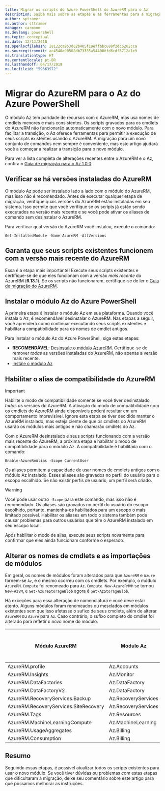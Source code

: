 ```yaml
---
title: Migrar os scripts do Azure PowerShell do AzureRM para o Az
description: Saiba mais sobre as etapas e as ferramentas para a migração de scripts do módulo AzureRM para o novo módulo Az.
author: sptramer
ms.author: sttramer
manager: carmonm
ms.devlang: powershell
ms.topic: conceptual
ms.date: 12/13/2018
ms.openlocfilehash: 28122ca953d62b405f19effbbc680f2dc6202cca
ms.sourcegitcommit: ae4540a90508db73335a54408dfd6cdf3712a1e9
ms.translationtype: HT
ms.contentlocale: pt-BR
ms.lasthandoff: 04/17/2019
ms.locfileid: "59363972"
---
```

# <a name="migrate-from-azurerm-to-azure-powershell-az"></a>Migrar do AzureRM para o Az do Azure PowerShell

O módulo Az tem paridade de recursos com o AzureRM, mas usa nomes de cmdlets menores e mais consistentes.
Os scripts gravados para os cmdlets do AzureRM não funcionarão automaticamente com o novo módulo. Para facilitar a transição, o Az oferece ferramentas para permitir a execução de seus scripts existentes usando o AzureRM. A migração para um novo conjunto de comandos nem sempre é conveniente, mas este artigo ajudará você a começar a realizar a transição para o novo módulo.

Para ver a lista completa de alterações recentes entre o AzureRM e o Az, confira o [Guia de migração para o Az 1.0.0](migrate-az-1.0.0.md)

## <a name="check-for-installed-versions-of-azurerm"></a>Verificar se há versões instaladas do AzureRM

O módulo Az pode ser instalado lado a lado com o módulo do AzureRM, mas isso não é recomendado. Antes de executar qualquer etapa de migração, verifique quais versões do AzureRM estão instaladas em seu sistema. Isso permite que você verifique se os scripts já estão sendo executados na versão mais recente e se você pode ativar os aliases de comando sem desinstalar o AzureRM.

Para verificar qual versão do AzureRM você instalou, execute o comando:

```powershell-interactive
Get-InstalledModule -Name AzureRM -AllVersions
```

## <a name="ensure-your-existing-scripts-work-with-the-latest-azurerm-release"></a>Garanta que seus scripts existentes funcionem com a versão mais recente do AzureRM

Essa é a etapa mais importante! Execute seus scripts existentes e certifique-se de que eles funcionam com a versão _mais recente_ do AzureRM (__6.13.1__). Se os scripts não funcionarem, certifique-se de ler o [Guia de migração do AzureRM](/powershell/azure/azurerm/migration-guide.6.0.0).

## <a name="install-the-azure-powershell-az-module"></a>Instalar o módulo Az do Azure PowerShell

A primeira etapa é instalar o módulo Az em sua plataforma. Quando você instala o Az, é recomendável desinstalar o AzureRM. Nas etapas a seguir, você aprenderá como continuar executando seus scripts existentes e habilitar a compatibilidade para os nomes de cmdlet antigos.

Para instalar o módulo Az do Azure PowerShell, siga estas etapas:

* __RECOMENDÁVEL__: [Desinstale o módulo AzureRM](/powershell/azure/uninstall-az-ps#uninstall-the-azurerm-module).
  Certifique-se de remover _todas_ as versões instaladas do AzureRM, não apenas a versão mais recente.
* [Instale o módulo Az](install-az-ps.md)

## <a name="a-namealiasesenable-azurerm-compatibility-aliases"></a><a name="aliases"/>Habilitar o alias de compatibilidade do AzureRM 

> [!IMPORTANT]
>
> Habilite o modo de compatibilidade somente se você tiver desinstalado _todas as_ versões do AzureRM. A ativação do modo de compatibilidade com os cmdlets do AzureRM ainda disponíveis poderá resultar em um comportamento imprevisível. Ignore esta etapa se tiver decidido manter o AzureRM instalado, mas esteja ciente de que os cmdlets do AzureRM usarão os módulos mais antigos e não chamarão cmdlets do Az.

Com o AzureRM desinstalado e seus scripts funcionando com a versão mais recente do AzureRM, a próxima etapa é habilitar o modo de compatibilidade para o módulo Az. A compatibilidade é habilitada com o comando:

```powershell-interactive
Enable-AzureRmAlias -Scope CurrentUser
```

Os aliases permitem a capacidade de usar nomes de cmdlets antigos com o módulo Az instalado. Esses aliases são gravados no perfil do usuário para o escopo escolhido. Se não existir perfis de usuário, um perfil será criado.

> [!WARNING]
>
> Você pode usar outro `-Scope` para este comando, mas isso não é recomendado. Os aliases são gravados no perfil do usuário do escopo escolhido, portanto, mantenha-os habilitados para um escopo o mais limitado possível. Habilitar os aliases em todo o sistema também pode causar problemas para outros usuários que têm o AzureRM instalado em seu escopo local.

Após habilitar o modo de alias, execute seus scripts novamente para confirmar que eles ainda funcionam conforme o esperado. 

## <a name="change-module-imports-and-cmdlet-names"></a>Alterar os nomes de cmdlets e as importações de módulos

Em geral, os nomes de módulos foram alterados para que `AzureRM` e `Azure` tornem-se `Az`, e o mesmo ocorreu com os cmdlets.
Por exemplo, o módulo `AzureRM.Compute` foi renomeado para `Az.Compute`. `New-AzureRMVM` se tornou `New-AzVM`, e `Get-AzureStorageBlob` agora é `Get-AzStorageBlob`.

Há exceções para essa alteração de nomenclatura e você deve estar atento. Alguns módulos foram renomeados ou mesclados em módulos existentes sem que isso afetasse o sufixo de seus cmdlets, além de alterar `AzureRM` ou `Azure` para `Az`. Caso contrário, o sufixo completo do cmdlet foi alterado para refletir o novo nome do módulo.

| Módulo AzureRM | Módulo Az | O sufixo do cmdlet foi alterado? |
|----------------|-----------|------------------------|
| AzureRM.profile | Az.Accounts | Sim |
| AzureRM.Insights | Az.Monitor | Sim |
| AzureRM.DataFactories | Az.DataFactory | Sim |
| AzureRM.DataFactoryV2 | Az.DataFactory | Sim |
| AzureRM.RecoveryServices.Backup | Az.RecoveryServices | Não  |
| AzureRM.RecoveryServices.SiteRecovery | Az.RecoveryServices | Não  |
| AzureRM.Tags | Az.Resources | Não  |
| AzureRM.MachineLearningCompute | Az.MachineLearning | Não  |
| AzureRM.UsageAggregates | Az.Billing | Não  |
| AzureRM.Consumption | Az.Billing | Não  |

## <a name="summary"></a>Resumo

Seguindo essas etapas, é possível atualizar todos os scripts existentes para usar o novo módulo. Se você tiver dúvidas ou problemas com estas etapas que dificultaram a migração, deixe seu comentário sobre este artigo para que possamos melhorar as instruções.
